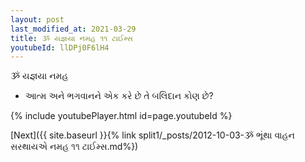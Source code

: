 ```yaml
---
layout: post
last_modified_at: 2021-03-29
title: ૐ યજ્ઞયા નમહ ૧૧ ટાઈમ્સ
youtubeId: llDPj0F6lH4
---
```

 
 
 ૐ યજ્ઞયા નમહ  
 
 -  આત્મ અને ભગવાનને એક કરે છે તે બલિદાન કોણ છે? 
 
  
 
  
 
 
 
 
 
 


{% include youtubePlayer.html id=page.youtubeId %}
 
[Next]({{ site.baseurl }}{% link  split1/_posts/2012-10-03-ૐ ભૂંથા વાહન સરથાયએ નમહ ૧૧ ટાઈમ્સ.md%})
 
